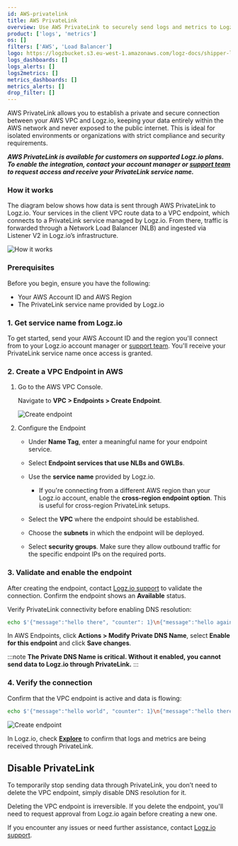 ```yaml
---
id: AWS-privatelink
title: AWS PrivateLink
overview: Use AWS PrivateLink to securely send logs and metrics to Logz.io over a private network connection.
product: ['logs', 'metrics']
os: []
filters: ['AWS', 'Load Balancer']
logo: https://logzbucket.s3.eu-west-1.amazonaws.com/logz-docs/shipper-logos/PrivateLink.svg
logs_dashboards: []
logs_alerts: []
logs2metrics: []
metrics_dashboards: []
metrics_alerts: []
drop_filter: []
---
```


AWS PrivateLink allows you to establish a private and secure connection between your AWS VPC and Logz.io, keeping your data entirely within the AWS network and never exposed to the public internet. This is ideal for isolated environments or organizations with strict compliance and security requirements.

***AWS PrivateLink is available for customers on supported Logz.io plans. To enable the integration, contact your account manager or [support team](mailto:help@logz.io) to request access and receive your PrivateLink service name.***

### How it works

The diagram below shows how data is sent through AWS PrivateLink to Logz.io. Your services in the client VPC route data to a VPC endpoint, which connects to a PrivateLink service managed by Logz.io. From there, traffic is forwarded through a Network Load Balancer (NLB) and ingested via Listener V2 in Logz.io’s infrastructure.

![How it works](https://dytvr9ot2sszz.cloudfront.net/logz-docs/how-it-works.png)

### Prerequisites

Before you begin, ensure you have the following:

* Your AWS Account ID and AWS Region
* The PrivateLink service name provided by Logz.io


### 1. Get service name from Logz.io

To get started, send your AWS Account ID and the region you'll connect from to your Logz.io account manager or [support team](mailto:help@logz.io). You'll receive your PrivateLink service name once access is granted.

### 2. Create a VPC Endpoint in AWS

1. Go to the AWS VPC Console.

    Navigate to **VPC > Endpoints > Create Endpoint**.

    ![Create endpoint](https://dytvr9ot2sszz.cloudfront.net/logz-docs/create-endpoint.png)

2. Configure the Endpoint

    * Under **Name Tag**, enter a meaningful name for your endpoint service.

    * Select **Endpoint services that use NLBs and GWLBs**.

    * Use the **service name** provided by Logz.io.

        * If you're connecting from a different AWS region than your Logz.io account, enable the **cross-region endpoint option**. This is useful for cross-region PrivateLink setups.

    * Select the **VPC** where the endpoint should be established.

    * Choose the **subnets** in which the endpoint will be deployed.

    * Select **security groups**. Make sure they allow outbound traffic for the specific endpoint IPs on the required ports.

### 3. Validate and enable the endpoint

After creating the endpoint, contact [Logz.io support](mailto:help@logz.io) to validate the connection. Confirm the endpoint shows an **Available** status.

Verify PrivateLink connectivity before enabling DNS resolution:

```bash
echo $'{"message":"hello there", "counter": 1}\n{"message":"hello again", "counter": 2}' | curl -XPOST "https://<VPC ENDPOINT IP ADDRESS>:8071?token=<TOKEN>&type=test_http_bulk" --data-binary @-
```

In AWS Endpoints, click **Actions > Modify Private DNS Name**, select **Enable for this endpoint** and click **Save changes**. 

:::note
**The Private DNS Name is critical. Without it enabled, you cannot send data to Logz.io through PrivateLink.**
:::

### 4. Verify the connection

Confirm that the VPC endpoint is active and data is flowing:

```bash
echo $'{"message":"hello world", "counter": 1}\n{"message":"hello there", "counter": 2}' | curl -vvv -XPOST "https://<LOGZ SHIPPING ADDRESS>:8071?token=<TOKEN>&type=test_http_bulk" --data-binary @-
```

![Create endpoint](https://dytvr9ot2sszz.cloudfront.net/logz-docs/vpc-hello-world.png)

In Logz.io, check **[Explore](https://app.logz.io/#/dashboard/explore)** to confirm that logs and metrics are being received through PrivateLink.

## Disable PrivateLink

To temporarily stop sending data through PrivateLink, you don’t need to delete the VPC endpoint, simply disable DNS resolution for it.

Deleting the VPC endpoint is irreversible. If you delete the endpoint, you'll need to request approval from Logz.io again before creating a new one.


If you encounter any issues or need further assistance, contact [Logz.io support](mailto:help@logz.io).
